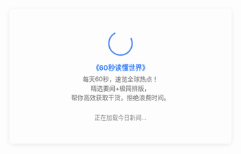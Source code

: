 ```yaml
---
title: 60s读懂世界
description: 每日新闻
mathjax: true
cover: https://i.imgs.ovh/2025/08/04/Yc7VH.jpeg
categories:
  - 最新新闻
abbrlink: b1eb355d
sticky: 5
swiper_index: 5
date: dateString
updated: dateString
---
```


<div style="background:transparent; padding:20px; border-radius:8px; max-width:800px; margin:0 auto; box-shadow:0 2px 12px rgba(0,0,0,0.08); font-family:-apple-system, sans-serif;">
  <div id="newsContainer">
    <div style="text-align:center; padding:30px 0;">
      <div style="width:50px; height:50px; margin:0 auto 15px; border:3px solid #4285f4; border-radius:50%; border-top-color:transparent; animation:spin 1s linear infinite;"></div>
      <p style="color:#4285f4; font-weight:bold; margin:0 0 5px; font-size:1.1em;">《60秒读懂世界》</p>
      <p style="color:#666; margin:0 0 25px; line-height:1.5;">
        每天60秒，速览全球热点！<br>
        精选要闻+极简排版，<br>
        帮你高效获取干货，拒绝浪费时间。
      </p>
      <p style="color:#888; margin:0; font-size:0.95em;">正在加载今日新闻...</p>
    </div>
  </div>
</div>

<script>
(function() {
  // 获取当天日期
  const today = new Date();
  const dateString = `${today.getFullYear()}-${String(today.getMonth()+1).padStart(2,'0')}-${String(today.getDate()).padStart(2,'0')}`;
  
  // 隐藏代码元素
  document.querySelectorAll('pre, code, script, style').forEach(el => {
    el.style.display = 'none';
  });
  
  // 加载新闻（带当天日期参数）
  fetch(`https://60s.viki.moe/v2/60s?date=${dateString}&encoding=text`)
    .then(response => {
      if (!response.ok) throw new Error('网络响应不正常');
      return response.text();
    })
    .then(text => {
      // 处理文本，从第二条开始添加句号
      const lines = text.split('\n').filter(line => line.trim());
      const processedText = lines.map((line, index) => {
        if (index > 0 && !line.endsWith('。') && !line.endsWith('!') && !line.endsWith('?')) {
          return line + '。';
        }
        return line;
      }).join('\n');
      
      document.getElementById('newsContainer').innerHTML = `
        <div style="background:transparent; border-radius:6px; padding:20px; box-shadow:inset 0 0 0 1px rgba(0,0,0,0.05); white-space:pre-line; line-height:1.6; font-size:0.95em;">
          ${processedText}
        </div>
        <p style="text-align:right; margin:15px 0 0; font-size:0.9em;">
          <span style="background:transparent; padding:3px 8px; border-radius:4px;">${dateString} 更新</span>
        </p>
      `;
    })
    .catch(e => {
      document.getElementById('newsContainer').innerHTML = `
        <div style="text-align:center; padding:20px;">
          <div style="font-size:2em; margin-bottom:10px;">⚠️</div>
          <p style="margin:0;">今日新闻加载失败，请刷新重试</p>
          <p style="margin:10px 0 0; font-size:0.9em;">错误原因：${e.message}</p>
        </div>
      `;
    });
})();
</script>

<style>
  @keyframes spin { to { transform: rotate(360deg); } }
  /* 确保不显示任何代码和默认列表样式 */
  pre, code, script, style, ol, ul { display: none !important; }
</style>
